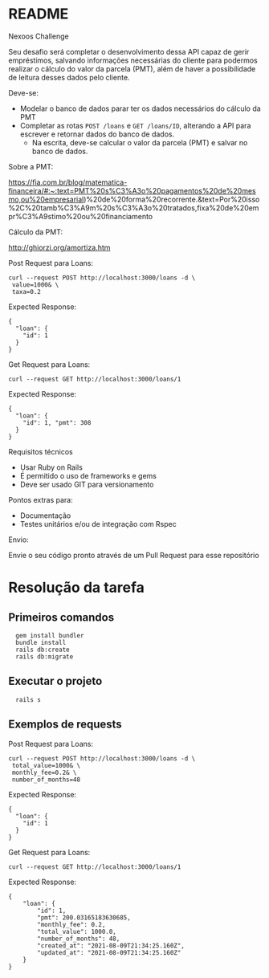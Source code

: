 # README

Nexoos Challenge

Seu desafio será completar o desenvolvimento dessa API capaz de gerir empréstimos, salvando informações necessárias do cliente para podermos realizar o cálculo do valor da parcela (PMT), além de haver a possibilidade de leitura desses dados pelo cliente.

Deve-se:

- Modelar o banco de dados parar ter os dados necessários do cálculo da PMT
- Completar as rotas `POST /loans` e `GET /loans/ID`, alterando a API para escrever e retornar dados do banco de dados.
  - Na escrita, deve-se calcular o valor da parcela (PMT) e salvar no banco de dados.

Sobre a PMT:

https://fia.com.br/blog/matematica-financeira/#:~:text=PMT%20s%C3%A3o%20pagamentos%20de%20mesmo,ou%20empresarial)%20de%20forma%20recorrente.&text=Por%20isso%2C%20tamb%C3%A9m%20s%C3%A3o%20tratados,fixa%20de%20empr%C3%A9stimo%20ou%20financiamento

Cálculo da PMT:

http://ghiorzi.org/amortiza.htm


Post Request para Loans:

```
curl --request POST http://localhost:3000/loans -d \
 value=1000& \
 taxa=0.2
```

Expected Response:

```
{
  "loan": {
    "id": 1
  }
}
```

Get Request para Loans:

```curl --request GET http://localhost:3000/loans/1```

Expected Response:
```
{
  "loan": {
    "id": 1, "pmt": 308
  }
}
```

Requisitos técnicos
- Usar Ruby on Rails
- É permitido o uso de frameworks e gems
- Deve ser usado GIT para versionamento

Pontos extras para:

- Documentação
- Testes unitários e/ou de integração com Rspec

Envio:

Envie o seu código pronto através de um Pull Request para esse repositório

# Resolução da tarefa

## Primeiros comandos
  ```
    gem install bundler
    bundle install
    rails db:create
    rails db:migrate
  ```

## Executar o projeto

  ```
    rails s
  ```

## Exemplos de requests

Post Request para Loans:

```
curl --request POST http://localhost:3000/loans -d \
 total_value=1000& \
 monthly_fee=0.2& \
 number_of_months=48
```

Expected Response:

```
{
  "loan": {
    "id": 1
  }
}
```

Get Request para Loans:

```curl --request GET http://localhost:3000/loans/1```

Expected Response:
```
{
    "loan": {
        "id": 1,
        "pmt": 200.03165183630685,
        "monthly_fee": 0.2,
        "total_value": 1000.0,
        "number_of_months": 48,
        "created_at": "2021-08-09T21:34:25.160Z",
        "updated_at": "2021-08-09T21:34:25.160Z"
    }
}

